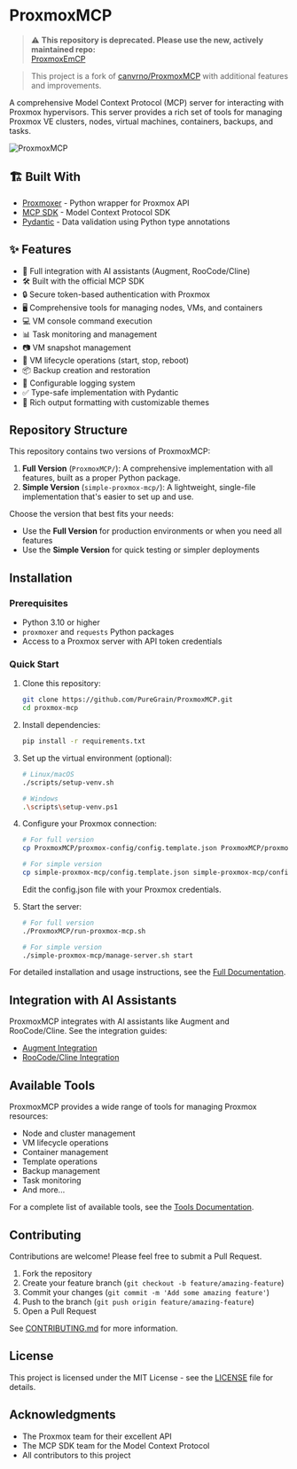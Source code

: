 # ProxmoxMCP

> ⚠️ **This repository is deprecated. Please use the new, actively maintained repo:**  
> [ProxmoxEmCP](https://github.com/PureGrain/ProxmoxEmCP)

> This project is a fork of [canvrno/ProxmoxMCP](https://github.com/canvrno/ProxmoxMCP) with additional features and improvements.

A comprehensive Model Context Protocol (MCP) server for interacting with Proxmox hypervisors. This server provides a rich set of tools for managing Proxmox VE clusters, nodes, virtual machines, containers, backups, and tasks.

![ProxmoxMCP](https://github.com/user-attachments/assets/e32ab79f-be8a-420c-ab2d-475612150534)

## 🏗️ Built With

- [Proxmoxer](https://github.com/proxmoxer/proxmoxer) - Python wrapper for Proxmox API
- [MCP SDK](https://github.com/modelcontextprotocol/sdk) - Model Context Protocol SDK
- [Pydantic](https://docs.pydantic.dev/) - Data validation using Python type annotations

## ✨ Features

- 🤖 Full integration with AI assistants (Augment, RooCode/Cline)
- 🛠️ Built with the official MCP SDK
- 🔒 Secure token-based authentication with Proxmox
- 🖥️ Comprehensive tools for managing nodes, VMs, and containers
- 💻 VM console command execution
- 📊 Task monitoring and management
- 📷 VM snapshot management
- 🔄 VM lifecycle operations (start, stop, reboot)
- 📦 Backup creation and restoration
- 📝 Configurable logging system
- ✅ Type-safe implementation with Pydantic
- 🎨 Rich output formatting with customizable themes

## Repository Structure

This repository contains two versions of ProxmoxMCP:

1. **Full Version** (`ProxmoxMCP/`): A comprehensive implementation with all features, built as a proper Python package.
2. **Simple Version** (`simple-proxmox-mcp/`): A lightweight, single-file implementation that's easier to set up and use.

Choose the version that best fits your needs:
- Use the **Full Version** for production environments or when you need all features
- Use the **Simple Version** for quick testing or simpler deployments

## Installation

### Prerequisites

- Python 3.10 or higher
- `proxmoxer` and `requests` Python packages
- Access to a Proxmox server with API token credentials

### Quick Start

1. Clone this repository:
   ```bash
   git clone https://github.com/PureGrain/ProxmoxMCP.git
   cd proxmox-mcp
   ```

2. Install dependencies:
   ```bash
   pip install -r requirements.txt
   ```

3. Set up the virtual environment (optional):
   ```bash
   # Linux/macOS
   ./scripts/setup-venv.sh
   
   # Windows
   .\scripts\setup-venv.ps1
   ```

4. Configure your Proxmox connection:
   ```bash
   # For full version
   cp ProxmoxMCP/proxmox-config/config.template.json ProxmoxMCP/proxmox-config/config.json
   
   # For simple version
   cp simple-proxmox-mcp/config.template.json simple-proxmox-mcp/config.json
   ```
   
   Edit the config.json file with your Proxmox credentials.

5. Start the server:
   ```bash
   # For full version
   ./ProxmoxMCP/run-proxmox-mcp.sh
   
   # For simple version
   ./simple-proxmox-mcp/manage-server.sh start
   ```

For detailed installation and usage instructions, see the [Full Documentation](docs/README.md).

## Integration with AI Assistants

ProxmoxMCP integrates with AI assistants like Augment and RooCode/Cline. See the integration guides:

- [Augment Integration](docs/augment-integration.md)
- [RooCode/Cline Integration](docs/roo-integration.md)

## Available Tools

ProxmoxMCP provides a wide range of tools for managing Proxmox resources:

- Node and cluster management
- VM lifecycle operations
- Container management
- Template operations
- Backup management
- Task monitoring
- And more...

For a complete list of available tools, see the [Tools Documentation](docs/tools.md).

## Contributing

Contributions are welcome! Please feel free to submit a Pull Request.

1. Fork the repository
2. Create your feature branch (`git checkout -b feature/amazing-feature`)
3. Commit your changes (`git commit -m 'Add some amazing feature'`)
4. Push to the branch (`git push origin feature/amazing-feature`)
5. Open a Pull Request

See [CONTRIBUTING.md](CONTRIBUTING.md) for more information.

## License

This project is licensed under the MIT License - see the [LICENSE](LICENSE) file for details.

## Acknowledgments

- The Proxmox team for their excellent API
- The MCP SDK team for the Model Context Protocol
- All contributors to this project
